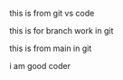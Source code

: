 this is from git vs code 
<br>
<p>this is for branch work in git 
</p>
<p>this is from main in git </p>
<p> i am good coder</p>
